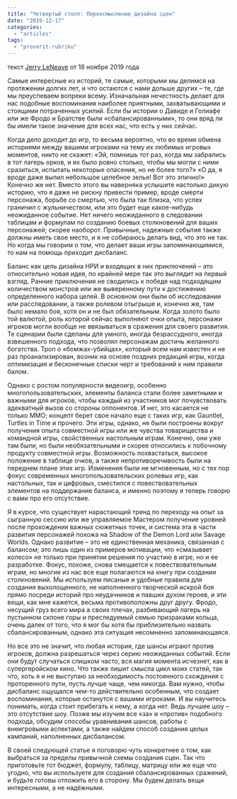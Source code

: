 ```yaml
---
title: "Четвертый столп: Переосмысление дизайна сцен"
date: "2019-12-17"
categories: 
  - "articles"
tags: 
  - "proverit-rubriku"
---
```


текст [Jerry LeNeave](https://vk.com/away.php?to=http%3A%2F%2Fkoboldpress.com%2Fauthor%2F%3Fauthorname%3DJerry%2520LeNeave) от 18 ноября 2019 года

Самые интересные из историй, те самые, которыми мы делимся на протяжении долгих лет, и что остаются с нами дольше других – те, где мы преуспеваем вопреки всему. Изначальная нечестность делает для нас подобные воспоминания наиболее приятными, захватывающими и стоящими потраченных усилий. Если бы истории о Давиде и Голиафе или же Фродо и Братстве были «сбалансированными», то они вряд ли бы имели такое значение для всех нас, что есть у них сейчас.

Когда дело доходит до игр, то весьма вероятно, что во время обмена историями между вашими игроками на тему их любимых игровых моментов, никто не скажет: «Эй, помнишь тот раз, когда мы забрались в тот лагерь орков, и их было ровно столько, чтобы мы могли с ними сразиться, испытать некоторые опасения, но не более того?» «О да, я вроде даже выпил небольшое целебное зелье! Вот это эпично!» Конечно же нет. Вместо этого вы наверняка услышите настолько дикую историю, что я даже не рискну привести пример, вроде смерти персонажа, борьбе со смертью, что была так близка, что успех граничил с жульничеством, или это будет еще какое-нибудь неожиданное событие. Нет ничего неожиданного в следовании таблицам и формулам по созданию боевых столкновений для ваших персонажей; скорее наоборот. Привычные, надежные события также должны иметь свое место, и я не собираюсь делать вид, что это не так. Но когда мы говорим о том, что делает ваши игры запоминающимися, то нам на помощь приходит дисбаланс.

Баланс как цель дизайна НРИ и входящих в них приключений – это относительно новая идея, по крайней мере так это выглядит на первый взгляд. Ранние приключения не сводились к победе над подходящим количеством монстров или же выверенному пути к достижению определенного набора целей. В основном они были об исследовании или расследовании, а также ролевом отыгрыше и, конечно же, там было немало боя, хотя он и не был обязательным. Когда золото было той валютой, роль которой сейчас выполняют очки опыта, персонажи игроков могли вообще не ввязываться в сражения для своего развития. Те сценарии были сделаны для умного, иногда безрассудного, иногда взвешенного подхода, что позволял персонажам достичь желанного богатства. Троп о «бомжах-убийцах», который всем нам известен и не раз проанализирован, возник на основе поздних редакций игры, когда оптимизация и бесконечные списки черт и требований к ним правили балом.

Однако с ростом популярности видеоигр, особенно многопользовательских, элементы баланса стали более заметными и важными для игроков, чтобы каждый из участников мог почувствовать адекватный вызов со стороны оппонентов. И нет, это касается не только MMO; концепт берет свое начало еще с таких игр, как Gauntlet, Turtles in Time и прочего. Эти игры, однако, не были построены вокруг получения опыта совместной игры или же чувства товарищества и командной игры, свойственных настольным играм. Конечно, они уже там были, но были необязательными и скорее относились к побочному продукту совместной игры. Возможность похвастаться, высокое положение в таблице очков, а также непротиворечивость были на переднем плане этих игр. Изменения были не мгновенным, но с тех пор фокус современных многопользовательских ролевых игр, как настольных, так и цифровых, сместился с повествовательных элементов на поддержание баланса, и именно поэтому я теперь говорю с вами про его отсутствие.

Я в курсе, что существует нарастающий тренд по переходу на опыт за сыгранную сессию или же управляемое Мастером получение уровней после прохождения важных сюжетных точек, и система эта в части развития персонажей похожа на Shadow of the Demon Lord или Savage Worlds. Однако развитие – это не единственная механика, связанная с балансом; это лишь один из примеров мотивации, что «смазывает колесо» не только при принятии решения по участию в игре, но и ее разработке. Фокус, похоже, снова смещается к повествовательным играм, но многие из нас все еще полагаются на книгу при создании столкновений. Мы используем писаные и удобные правила для создания выхолощенного, не наполненного творческой искрой боя прямо посреди историй про неудачников и павших духом героев, и эти вещи, как мне кажется, весьма противоположны друг другу. Фродо, несущий груз всего мира а своих плечах, разбивающий лагерь на пустынном склоне горы и преследуемый семью призраками кольца, очень далек от того, что я мог бы хотя бы приблизительно назвать сбалансированным, однако эта ситуация несомненно запоминающаяся.

Но все это не значит, что любая история, где шансы играют против игроков, должна разрешаться через серию неожиданных событий. Если они будут случаться слишком часто, вся магия момента исчезнет, как в супергеройском кино. Что также лишит смысла цикл моих статей, так что, хоть я и не выступаю за необходимость постоянного схождения с проторенного пути, пусть лучше чаще, чем никогда. Вам нужно, чтобы дисбаланс ощущался чем-то действительно особенным, что создает воспоминания, которые останутся с вашими игроками. И вы научитесь понимать, когда стоит прибегать к нему, а когда нет. Ведь лучшее шоу – это отсутствие шоу. Позже мы изучим все «за» и «против» подобного подхода, обсудим способы уравнивания шансов, работы с внеигровыми аспектами, а также найдем способ создания целых кампаний, наполненных дисбалансом.

В своей следующей статье я поговорю чуть конкретнее о том, как выбраться за пределы привычной схемы создания сцен. Так что приготовьте тот бюджет, формулу, таблицу, матрицу или же еще что угодно, что вы используете для создания сбалансированных сражений, и будьте готовы отложить его в сторону. Мы будем делать вещи интересными, а не надёжными.
